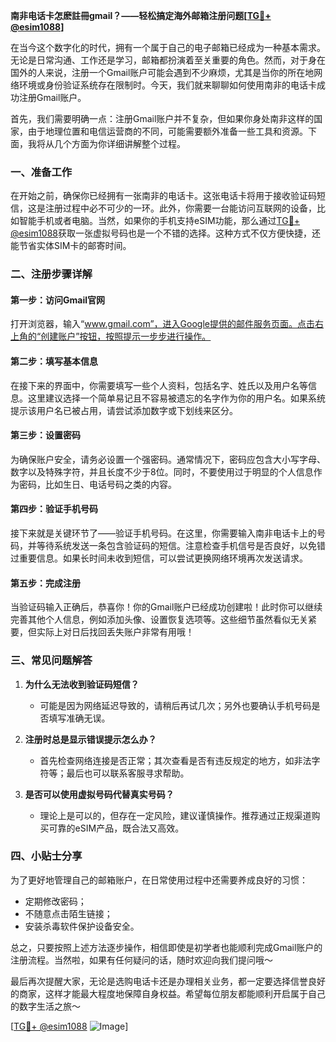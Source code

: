 **南非电话卡怎麽註冊gmail？——轻松搞定海外邮箱注册问题[[TG💪+ @esim1088](https://t.me/s/esim1088)]**

在当今这个数字化的时代，拥有一个属于自己的电子邮箱已经成为一种基本需求。无论是日常沟通、工作还是学习，邮箱都扮演着至关重要的角色。然而，对于身在国外的人来说，注册一个Gmail账户可能会遇到不少麻烦，尤其是当你的所在地网络环境或身份验证系统存在限制时。今天，我们就来聊聊如何使用南非的电话卡成功注册Gmail账户。

首先，我们需要明确一点：注册Gmail账户并不复杂，但如果你身处南非这样的国家，由于地理位置和电信运营商的不同，可能需要额外准备一些工具和资源。下面，我将从几个方面为你详细讲解整个过程。

### 一、准备工作

在开始之前，确保你已经拥有一张南非的电话卡。这张电话卡将用于接收验证码短信，这是注册过程中必不可少的一环。此外，你需要一台能访问互联网的设备，比如智能手机或者电脑。当然，如果你的手机支持eSIM功能，那么通过[TG💪+ @esim1088](https://t.me/s/esim1088)获取一张虚拟号码也是一个不错的选择。这种方式不仅方便快捷，还能节省实体SIM卡的邮寄时间。

### 二、注册步骤详解

#### 第一步：访问Gmail官网

打开浏览器，输入“www.gmail.com”，进入Google提供的邮件服务页面。点击右上角的“创建账户”按钮，按照提示一步步进行操作。

#### 第二步：填写基本信息

在接下来的界面中，你需要填写一些个人资料，包括名字、姓氏以及用户名等信息。这里建议选择一个简单易记且不容易被遗忘的名字作为你的用户名。如果系统提示该用户名已被占用，请尝试添加数字或下划线来区分。

#### 第三步：设置密码

为确保账户安全，请务必设置一个强密码。通常情况下，密码应包含大小写字母、数字以及特殊字符，并且长度不少于8位。同时，不要使用过于明显的个人信息作为密码，比如生日、电话号码之类的内容。

#### 第四步：验证手机号码

接下来就是关键环节了——验证手机号码。在这里，你需要输入南非电话卡上的号码，并等待系统发送一条包含验证码的短信。注意检查手机信号是否良好，以免错过重要信息。如果长时间未收到短信，可以尝试更换网络环境再次发送请求。

#### 第五步：完成注册

当验证码输入正确后，恭喜你！你的Gmail账户已经成功创建啦！此时你可以继续完善其他个人信息，例如添加头像、设置恢复选项等。这些细节虽然看似无关紧要，但实际上对日后找回丢失账户非常有用哦！

### 三、常见问题解答

1. **为什么无法收到验证码短信？**
   - 可能是因为网络延迟导致的，请稍后再试几次；另外也要确认手机号码是否填写准确无误。
   
2. **注册时总是显示错误提示怎么办？**
   - 首先检查网络连接是否正常；其次查看是否有违反规定的地方，如非法字符等；最后也可以联系客服寻求帮助。

3. **是否可以使用虚拟号码代替真实号码？**
   - 理论上是可以的，但存在一定风险，建议谨慎操作。推荐通过正规渠道购买可靠的eSIM产品，既合法又高效。

### 四、小贴士分享

为了更好地管理自己的邮箱账户，在日常使用过程中还需要养成良好的习惯：
- 定期修改密码；
- 不随意点击陌生链接；
- 安装杀毒软件保护设备安全。

总之，只要按照上述方法逐步操作，相信即使是初学者也能顺利完成Gmail账户的注册流程。当然啦，如果有任何疑问的话，随时欢迎向我们提问哦～

最后再次提醒大家，无论是选购电话卡还是办理相关业务，都一定要选择信誉良好的商家，这样才能最大程度地保障自身权益。希望每位朋友都能顺利开启属于自己的数字生活之旅～ 

[[TG💪+ @esim1088](https://t.me/s/esim1088) ![Image](https://i.postimg.cc/4NQfJmqS/Snipaste-2025-05-13-00-14-12.png)]